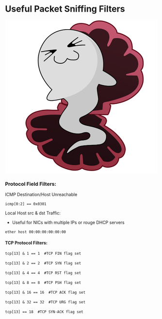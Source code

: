 # Useful Packet Sniffing Filters

![image](/img/ghost_in_the_shell.png)

### Protocol Field Filters:

ICMP Destination/Host Unreachable
```
icmp[0:2] == 0x0301
```

Local Host src & dst Traffic:
- Useful for NICs with multiple IPs or rouge DHCP servers
```
ether host 00:00:00:00:00:00
```

#### TCP Protocol Filters:
```
tcp[13] & 1 == 1  #TCP FIN flag set

tcp[13] & 2 == 2  #TCP SYN flag set

tcp[13] & 4 == 4  #TCP RST flag set

tcp[13] & 8 == 8  #TCP PSH flag set

tcp[13] & 16 == 16  #TCP ACK flag set

tcp[13] & 32 == 32  #TCP URG flag set

tcp[13] == 18  #TCP SYN-ACK flag set
```